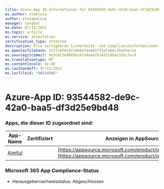 ```yaml
---
title: Azure-App ID-Informationen für 93544582-de9c-42a0-baa5-df3d25e9bd48
ms.author: elmalova
author: elenamalova
manager: tonybal
ms.date: 07/15/2022
ms.topic: article
ms.service: attestation
certification_type: attested
description: Alle verfügbaren Sicherheits- und Complianceinformationen für 93544582-de9c-42a0-baa5-df3d25e9bd48.
ms.openlocfilehash: 3377c0f9c97346647444857f2afabecfb6d3ec2e
ms.sourcegitcommit: 9e5c6c3b4885bc6fa0a4af61432c86a232bc7ec9
ms.translationtype: MT
ms.contentlocale: de-DE
ms.lasthandoff: 07/15/2022
ms.locfileid: "66814505"
---
```

# <a name="azure-app-id-93544582-de9c-42a0-baa5-df3d25e9bd48"></a>Azure-App ID: 93544582-de9c-42a0-baa5-df3d25e9bd48


### <a name="apps-associated-with-this-id"></a>Apps, die dieser ID zugeordnet sind:
| **App-Name** | **Zertifiziert** | **Anzeigen in AppSource** |
|--------------|---------------|-----------------------|
| [Aimful](../forward/WA200003698.md) |  | [https://appsource.microsoft.com/product/office/WA200003698](https://appsource.microsoft.com/product/office/WA200003698) |

### <a name="microsoft-365-app-compliance-status"></a>Microsoft 365 App Compliance-Status
- Herausgebernachweisstatus: Abgeschlossen

